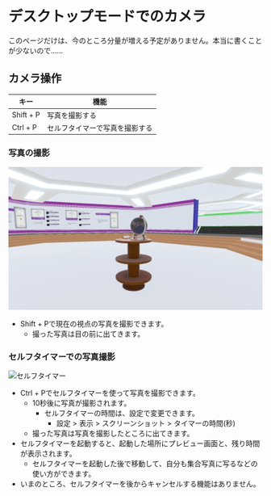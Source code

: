 # デスクトップモードでのカメラ

このページだけは、今のところ分量が増える予定がありません。本当に書くことが少ないので……

## カメラ操作
| キー | 機能 |
| --- | --- |
| Shift + P | 写真を撮影する |
| Ctrl + P | セルフタイマーで写真を撮影する |
### 写真の撮影
![写真の撮影](../image/desktopPicture.webp)
- Shift + Pで現在の視点の写真を撮影できます。
  - 撮った写真は目の前に出てきます。
### セルフタイマーでの写真撮影
![セルフタイマー](../image/desktopTimerPicture.webp)
- Ctrl + Pでセルフタイマーを使って写真を撮影できます。
  - 10秒後に写真が撮影されます。
    - セルフタイマーの時間は、設定で変更できます。
      - 設定 > 表示 > スクリーンショット > タイマーの時間(秒)
  - 撮った写真は写真を撮影したところに出てきます。
- セルフタイマーを起動すると、起動した場所にプレビュー画面と、残り時間が表示されます。
  - セルフタイマーを起動した後で移動して、自分も集合写真に写るなどの使い方ができます。
- いまのところ、セルフタイマーを後からキャンセルする機能はありません。